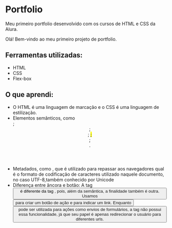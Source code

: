 # Portfolio
Meu primeiro portfolio desenvolvido com os cursos de HTML e CSS da Alura.

Olá! Bem-vindo ao meu primeiro projeto de  portfolio.

## Ferramentas utilizadas:
* HTML
* CSS
* Flex-box

## O que aprendi:
* O HTML é uma linguagem de marcação e o CSS é uma linguagem de estilização.
* Elementos semânticos, como <footer>; <header>; <main>; <mark>; <nav>; <section>.
* Metadados, como <meta charset="UTF-8">, que é utilizado para repassar aos navegadores qual é o formato de codificação de caracteres utilizado naquele documento, no caso UTF-8,também conhecido por Unicode
* Diferença entre âncora e botão: A tag <button> é diferente da tag <a>, pois, além da semântica, a finalidade também é outra. Usamos <button> para criar um botão de ação e <a> para indicar um link. Enquanto <button> pode ser utilizada para ações como envios de formulários, a tag <a> não possui essa funcionalidade, já que seu papel é apenas redirecionar o usuário para diferentes urls.


